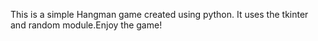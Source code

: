 This is a simple Hangman game created using python. It uses the tkinter and random module.Enjoy the game!
